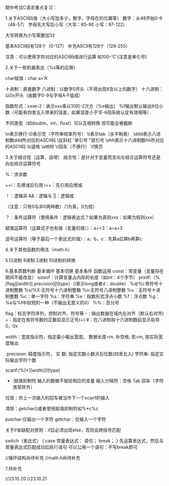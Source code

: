 期中考试C语言重点复习：

1.关于ASCII码值（大小写加多少，数字、字母在的位置等）
数字：从48开始0-9（48-57）
字母先大写后小写（大写：65-90 小写：97-122）

大写转换为小写需要加32

基本ASCII码有128个（0-127）
补充ASCII有128个（128-255）

注意：可以使用字符对应的ASCII码值进行运算 如100-'C'(注意是单引号)


2.关于一些机器表达（%s等的应用）

char赋值：char a=‘A’

十进制：直接数字
八进制：以数字0开头（不得出现8及以上的数字）
十六进制：以0x开头（由数字0-9与字母A-F组成）

指数形式：xxxe-2：表示xxx乘以10的-2次方（%e输出）
%f输出默认输出6位小数（可能有四舍五入带来的误差，如果误差小于1E-6则系统认定有效相等）

不同类型（如double，int，float）可以互相转换 但可能会被截断

\n表示换行 \0表示空（字符串结束符号） \t表示tab（水平制表） \ddd表示八进制数ddd所对应的ASCII码 \\反斜杠 \'单引号 \"双引号 \xhh表示十六进制数hh所对应的ASCII码 \b退格 \a响铃 \r回车（不换行） \f换页


3.关于结合性（运算，自增）
结合性：是针对于变量而言向左结合运算符号还是向右结合运算符号

%：求余数

++i：先增减后引用
i++：先引用后增减

！：逻辑非
&&：逻辑与
||：逻辑或

（注意：只有0与非0两种数）（1为真，0为假）

？：条件运算符（使用条件：逻辑表达式？如果为真则xxx：如果为假则xxx）

赋值运算符（运算式子也有值（变量的值））：a+=3：a=a+3

逗号运算符（等于最后一个表达式的值）：a，b，c：先算a后算b再算c


4.关于其他函数的用法（math.h）

5.12进制 8进制 2进制 10进制的转换

6.基本质数判断 基本循环 基本切换 基本条件 函数运用
const：常变量（变量存在期间不能改变）
sizeof：计算变量占内存的长度（如int：4个字节）
printf:（%[flag][width][.precision][l]type）（l表示long或者d：double）
%d/%i:带符号十进制整数
%x/%X:无符号十六进制整数
%o:无符号八进制整数
%u：无符号十进制整数
%c：单一字符
%s：字符串
%e：指数形式浮点小数
%f：浮点数
%g：%e与%f中较短的一种（不输出无意义的0）
%%：百分号

flag：标志字符序列，控制对齐、符号等
-：输出数据在域内左对齐（默认右对齐)
+：指定在有符号数的正数前显示正号(+)
#：在八进制和十六进制数前显示前导0，0x

width：宽度指示符，指定最小输出宽度。
数据长度<m, 补空格; 若>m, 按实际宽度输出

.precision: 精度指示符，
实 数: 指定实数小数点后位数(四舍五入)
字符串: 指定实际输出字符个数

scanf:(%[*][width][l]type)
* :赋值抑制符 输入的数据不赋给相应的变量
输入分隔符：空格 Tab 回车（字符类型除外）

垃圾：你上一次输入的回车被当作下一个scanf的输入

清除：getchar()或者使用赋值抑制符如%*c%c

putchar:仅输出一个字符
getchar：仅输入一个字符


关于if省缺配对原则：if后必须出现else，否则会跨括号匹配

switch（表达式）
{
    case 常量表达式：
    语句；
    break；
}
先运算表达式，然后与常量表达式匹配成功后执行语句
可以公用一个语句：不写break即可

//循环结构尚待补充
//math.h尚待补充


7.待补充

//23.10.20
//23.10.21